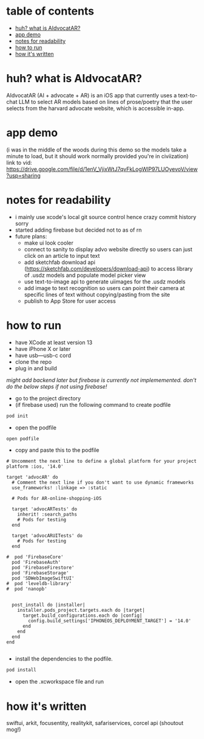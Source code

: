 # table of contents
- [huh? what is AIdvocatAR?](#huh?-what-is-AIdvocatAR?)
- [app demo](#app-demo)
- [notes for readability](#notes-for-readability)
- [how to run](#How-to-run)
- [how it's written](#How-it's-written)

# huh? what is AIdvocatAR?
AIdvocatAR (AI + advocate + AR) is an iOS app that currently uses a text-to-chat LLM to select AR models based on lines of prose/poetry that the user selects from the harvard advocate website, which is accessible in-app.

# app demo
(i was in the middle of the woods during this demo so the models take a minute to load, but it should work normally provided you're in civiization)
link to vid: https://drive.google.com/file/d/1enV_VjixWtJ7qvFkLogWlP97LUOyevoV/view?usp=sharing

# notes for readability
- i mainly use xcode's local git source control hence crazy commit history sorry
- started adding firebase but decided not to as of rn
- future plans:
    - make ui look cooler
    - connect to sanity to display advo website directly so users can just click on an article to input text
    - add sketchfab download api (https://sketchfab.com/developers/download-api) to access library of .usdz models and populate model picker view
    - use text-to-image api to generate uiimages for the .usdz models
    - add image to text recognition so users can point their camera at specific lines of text without copying/pasting from the site
    - publish to App Store for user access 


# how to run
- have XCode at least version 13
- have iPhone X or later
- have usb—usb-c cord 
- clone the repo
- plug in and build 

*might add backend  later but firebase is currently not implememented. don't do the below steps if not using firebase!*
- go to the project directory
- (if firebase used) run the following command to create podfile
```bash
pod init
```
- open the podfile
```bash
open podfile
```
- copy and paste this to the podfile
```
# Uncomment the next line to define a global platform for your project
platform :ios, '14.0'

target 'advocAR' do
  # Comment the next line if you don't want to use dynamic frameworks
  use_frameworks! :linkage => :static

  # Pods for AR-online-shopping-iOS

  target 'advocARTests' do
    inherit! :search_paths
    # Pods for testing
  end

  target 'advocARUITests' do
    # Pods for testing
  end

#  pod 'FirebaseCore'
  pod 'FirebaseAuth'
  pod 'FirebaseFirestore'
  pod 'FirebaseStorage'
  pod 'SDWebImageSwiftUI'
#  pod 'leveldb-library'
#  pod 'nanopb'


  post_install do |installer|
    installer.pods_project.targets.each do |target|
      target.build_configurations.each do |config|
        config.build_settings['IPHONEOS_DEPLOYMENT_TARGET'] = '14.0'
      end
    end
  end
end


```

- install the dependencies to the podfile.
```bash
pod install
```
- open the .xcworkspace file and run


# how it's written
swiftui, arkit, focusentity, realitykit, safariservices, corcel api (shoutout mog!)


